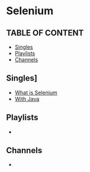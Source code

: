 # Selenium

## TABLE OF CONTENT
- [Singles](#Singles)
- [Playlists](#Playlists)
- [Channels](#Channels)

## Singles]
- [What is Selenium](https://www.youtube.com/watch?v=TdwwPP9oW4c&pp=ygUHc2xlbml1bQ%3D%3D)
- [With Java](https://www.youtube.com/watch?v=j7VZsCCnptM&pp=ygUHc2xlbml1bQ%3D%3D)

## Playlists
-

## Channels
- 
